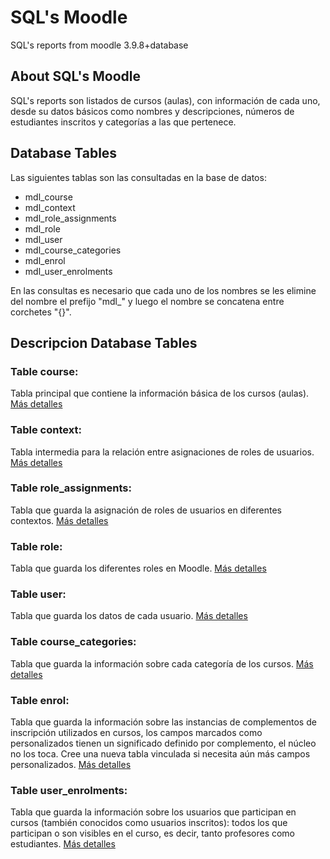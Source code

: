 # SQL's Moodle
SQL's reports from moodle 3.9.8+database

## About SQL's Moodle

SQL's reports son listados de cursos (aulas), con información de cada uno, desde su datos básicos como nombres y descripciones, números de estudiantes inscritos y categorías a las que pertenece.

## Database Tables

Las siguientes tablas son las consultadas en la base de datos:

- mdl_course
- mdl_context
- mdl_role_assignments
- mdl_role
- mdl_user
- mdl_course_categories
- mdl_enrol
- mdl_user_enrolments

En las consultas es necesario que cada uno de los nombres se les elimine del nombre el prefijo "mdl_" y luego el nombre se concatena entre corchetes "{}".

## Descripcion Database Tables

### **Table course:**
Tabla principal que contiene la información básica de los cursos (aulas).
[Más detalles](https://moodleschema.zoola.io/tables/course.html)

### **Table context:**
Tabla intermedia para la relación entre asignaciones de roles de usuarios.
[Más detalles](https://moodleschema.zoola.io/tables/context.html)

### **Table role_assignments:**
Tabla que guarda la asignación de roles de usuarios en diferentes contextos.
[Más detalles](https://moodleschema.zoola.io/tables/role_assignments.html)

### **Table role:**
Tabla que guarda los diferentes roles en Moodle.
[Más detalles](https://moodleschema.zoola.io/tables/role.html)

### **Table user:**
Tabla que guarda los datos de cada usuario.
[Más detalles](https://moodleschema.zoola.io/tables/user.html)

### **Table course_categories:**
Tabla que guarda la información sobre cada categoría de los cursos.
[Más detalles](https://moodleschema.zoola.io/tables/course_categories.html)

### **Table enrol:**
Tabla que guarda la información sobre las instancias de complementos de inscripción utilizados en cursos, los campos marcados como personalizados tienen un significado definido por complemento, el núcleo no los toca. Cree una nueva tabla vinculada si necesita aún más campos personalizados.
[Más detalles](https://moodleschema.zoola.io/tables/enrol.html)

### **Table user_enrolments:**
Tabla que guarda la información sobre los usuarios que participan en cursos (también conocidos como usuarios inscritos): todos los que participan o son visibles en el curso, es decir, tanto profesores como estudiantes.
[Más detalles](https://moodleschema.zoola.io/tables/user_enrolments.html)

